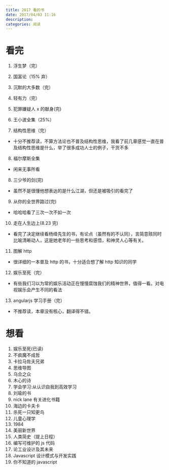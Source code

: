 ```yaml
---
title: 2017 看的书
date: 2017/04/03 11:16
description:
categories: 阅读
---
```


# 看完

1. 浮生梦（完）

2. 国富论（15% 弃）

3. 沉默的大多数（完）

4. 轻有力（完）

5. 犯罪嫌疑人 x 的献身(完)

6. 王小波全集（25%）

7. 结构性思维（完）

- 十分不推荐读，不算方法论也不普及结构性思维，我看了前几章感觉一直在普及结构性思维是什么，举了很多成功人士的例子，干货不多

8. 福尔摩斯全集

- 闲来无事所看

8. 三少爷的剑(完)

- 虽然不是很懂他想表达的是什么江湖，但还是被吸引的看完了

9. 从你的全世界路过(完)

- 哈哈哈看了三次一次不如一次

10. 走在人生边上(8.23 完)

- 看完了决定继续看杨绛先生的书，有论点（虽然有的不认同），言简意赅同时比喻清晰动人，这是她老年的一些思考和感悟，和神灵人心等有关。

11. 图解 http

- 很详细的一本普及 http 的书，十分适合想了解 http 知识的同学

12. 娱乐至死（完）

- 有些我们习以为常的娱乐活动正在慢慢腐蚀我们的精神世界，值得一看。对电视娱乐会产生不同的看法

13. angularjs 学习手册（完）

- 不推荐读，本章没有核心，翻译得不错。

# 想看

1. 娱乐至死(已读)
2. 不疯魔不成哲
3. 卡拉马佐夫兄弟
4. 思维导图
5. 乌合之众
6. 木心的诗
7. 学会学习:从认识自我到高效学习
8. 刘瑜的书
9. nick lane 有关进化书籍
10. 海边的卡夫卡
11. 杀死一只知更鸟
12. 儿童心理学
13. 1984
14. 美丽新世界
15. 人类简史（提上日程）
16. 编写可维护的 js 代码
17. 论工业设计及其未来
18. Javascript 设计模式与开发实践
19. 你不知道的 javascript
